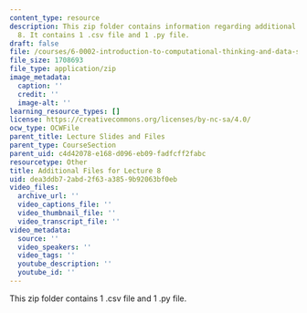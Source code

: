 ```yaml
---
content_type: resource
description: This zip folder contains information regarding additional files for lecture
  8. It contains 1 .csv file and 1 .py file.
draft: false
file: /courses/6-0002-introduction-to-computational-thinking-and-data-science-fall-2016/dea3ddb72abd2f63a3859b92063bf0eb_Lecture8.zip
file_size: 1708693
file_type: application/zip
image_metadata:
  caption: ''
  credit: ''
  image-alt: ''
learning_resource_types: []
license: https://creativecommons.org/licenses/by-nc-sa/4.0/
ocw_type: OCWFile
parent_title: Lecture Slides and Files
parent_type: CourseSection
parent_uid: c4d42078-e168-d096-eb09-fadfcff2fabc
resourcetype: Other
title: Additional Files for Lecture 8
uid: dea3ddb7-2abd-2f63-a385-9b92063bf0eb
video_files:
  archive_url: ''
  video_captions_file: ''
  video_thumbnail_file: ''
  video_transcript_file: ''
video_metadata:
  source: ''
  video_speakers: ''
  video_tags: ''
  youtube_description: ''
  youtube_id: ''
---
```

This zip folder contains 1 .csv file and 1 .py file.